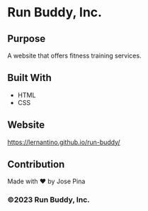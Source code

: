 # Run Buddy, Inc.

## Purpose

A website that offers fitness training services.

## Built With

-   HTML
-   CSS

## Website

https://lernantino.github.io/run-buddy/

## Contribution

Made with ❤️ by Jose Pina

### ©️2023 Run Buddy, Inc.
